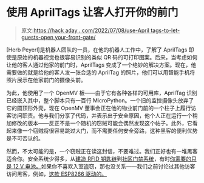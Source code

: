 # 使用 AprilTags 让客人打开你的前门

> 原文:[https://hack aday . com/2022/07/08/use-April tags-to-let-guests-open your-front-gate/](https://hackaday.com/2022/07/08/use-apriltags-to-let-guests-open-your-front-gate/)

[Herb Peyerl]是机器人团队的一员，在他的机器人工作中，了解了 AprilTags 即使是原始的机器视觉也很容易识别的类似 QR 码的可打印图案。后来，当考虑如何让他的客人通过他家的前门时，AprilTags 变成了一个绝妙的解决方案。现在，他需要做的就是给他的客人发一张合适的 AprilTag 的照片，他们可以用智能手机将照片展示在他家前门的摄像头前。

为此，他使用了一个 OpenMV 板——由于它有各种各样的可用库，AprilTag 识别已经嵌入其中，整个脚本只有一百行 MicroPython。一个旧的监控摄像头放弃了它的圆顶形外壳，现在 OpenMV 董事会正在他的物业前门前的一个柱子上履行访客访问职责。他与我们分享了代码，并表示出于安全原因，他个人正在运行一个稍加修改的版本——反正不是一个随机的窃贼可能会偶然发现这个帖子。此外，它看起来像一个窃贼将很容易跳过大门，而不需要任何安全旁路，这种黑客的便利优势是不可否认的。

然而，不太可能的是，一个窃贼正在读这封信，不要难过。我们正好也有一堆黑客适合你。安全系统少得多，从[建造 RFID 钥匙链](https://hackaday.com/2022/06/17/your-buildings-rfid-access-tags-might-be-really-insecure/)到[社区门禁系统](https://hackaday.com/2014/07/14/how-to-hack-your-way-into-your-own-gated-community/)，有时[你需要的只是 12 V 电池。](https://hackaday.com/2020/07/01/pop-open-your-neighbors-front-door-with-12-volts/)如果你不喜欢入室盗窃，那也没关系——我们之前讨论过其他访客访问黑客，例如，[这款 ESP8266 驱动的。](https://hackaday.com/2017/06/04/esp8266-mqtt-remote-gate-entry/)